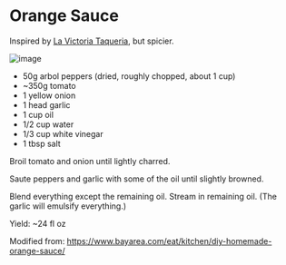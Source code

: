 Orange Sauce
============

Inspired by [La Victoria Taqueria](http://www.lavicsj.com/), but spicier.

![image](https://user-images.githubusercontent.com/2049665/189216430-2f5a67d3-a256-4eb5-9d89-5db4438cdf9d.png)


- 50g arbol peppers (dried, roughly chopped, about 1 cup)
- ~350g tomato
- 1 yellow onion
- 1 head garlic
- 1 cup oil
- 1/2 cup water
- 1/3 cup white vinegar
- 1 tbsp salt

Broil tomato and onion until lightly charred.

Saute peppers and garlic with some of the oil until slightly browned.

Blend everything except the remaining oil.  Stream in
remaining oil.  (The garlic will emulsify everything.)

Yield: ~24 fl oz


Modified from: https://www.bayarea.com/eat/kitchen/diy-homemade-orange-sauce/

